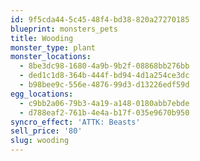```yaml
---
id: 9f5cda44-5c45-48f4-bd38-820a27270185
blueprint: monsters_pets
title: Wooding
monster_type: plant
monster_locations:
  - 8be3dc98-1680-4a9b-9b2f-08868bb276bb
  - ded1c1d8-364b-444f-bd94-4d1a254ce3dc
  - b98bee9c-556e-4876-99d3-d13226edf59d
egg_locations:
  - c9bb2a06-79b3-4a19-a148-0180abb7ebde
  - d788eaf2-761b-4e4a-b17f-035e9670b950
syncro_effect: 'ATTK: Beasts'
sell_price: '80'
slug: wooding
---
```

